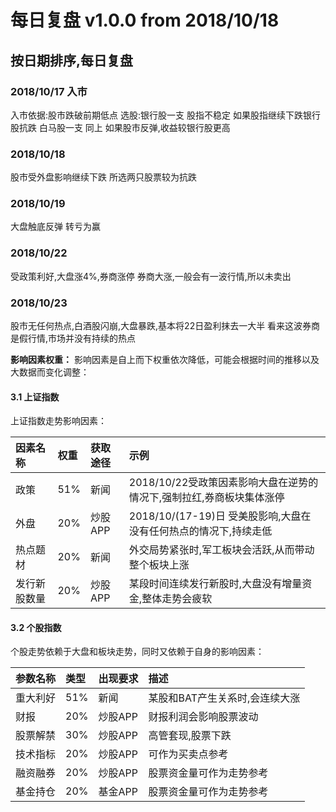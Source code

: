 # 每日复盘 v1.0.0 from 2018/10/18


##  按日期排序,每日复盘

### 2018/10/17 入市
入市依据:股市跌破前期低点
选股:银行股一支 股指不稳定 如果股指继续下跌银行股抗跌
     白马股一支 同上 如果股市反弹,收益较银行股更高

### 2018/10/18 
股市受外盘影响继续下跌
所选两只股票较为抗跌

### 2018/10/19 
大盘触底反弹
转亏为赢

### 2018/10/22
受政策利好,大盘涨4%,券商涨停
券商大涨,一般会有一波行情,所以未卖出

### 2018/10/23
股市无任何热点,白酒股闪崩,大盘暴跌,基本将22日盈利抹去一大半
看来这波券商是假行情,市场并没有持续的热点

**影响因素权重：**
影响因素是自上而下权重依次降低，可能会根据时间的推移以及大数据而变化调整：

#### 3.1 上证指数
上证指数走势影响因素：

因素名称					|权重	    |获取途径	    |示例  
:----						|:---		|:------	|:---	
政策						   |51%		|新闻		    |2018/10/22受政策因素影响大盘在逆势的情况下,强制拉红,券商板块集体涨停
外盘						   |20%		|炒股APP		|2018/10/(17-19)日 受美股影响,大盘在没有任何热点的情况下,持续走低
热点题材					 |20%	|新闻			|外交局势紧张时,军工板块会活跃,从而带动整个板块上涨
发行新股数量					|20%	|炒股APP		|某段时间连续发行新股时,大盘没有增量资金,整体走势会疲软

#### 3.2 个股指数
个股走势依赖于大盘和板块走势，同时又依赖于自身的影响因素：

参数名称						|类型		|出现要求	|描述  
:----						|:---		|:------	|:---	
重大利好					|51%		|新闻		    |某股和BAT产生关系时,会连续大涨
财报                        |20%	        |炒股APP			|财报利润会影响股票波动
股票解禁 						|30%		|炒股APP		|高管套现,股票下跌
技术指标			    |20%        	|炒股APP			|可作为买卖点参考
融资融券                     |20%		|炒股APP			|股票资金量可作为走势参考
基金持仓                     |20%		|基金APP			|股票资金量可作为走势参考




